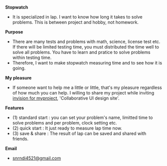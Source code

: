 **Stopwatch**
 - It is specialized in lap. I want to know how long it takes to solve problems. This is between project and hobby, not homework.

**Purpose**
 - There are many tests and problems with math, science, license test etc. If there will be limited testing time, you must distributed 
   the time well to solve all problems. You have to learn and pratice to solve problems within testing time. 
 - Therefore, I want to make stopwatch measuring time and to see how it is going.
 
**My pleasure**
 - If someone want to help me a little or little, that's my pleasure regardless of how much you can help. I willing to share my project
   while inviting [invision for myproject](https://invis.io/DPGNB45J8HV), 'Collaborative UI design site'.
   
**Features**
- (1) standard start : you can set your problem's name, limitted time to solve problems and per problem, clock setting etc. 
- (2) quick start : It just ready to measure lap time now.
- (3) save & share : The result of lap can be saved and shared with friends.

**Email**
- snrndi4521@gmail.com
